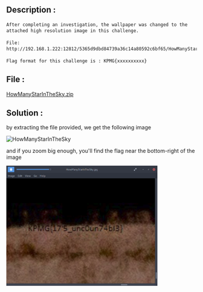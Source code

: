 ## Description :
```
After completing an investigation, the wallpaper was changed to the attached high resolution image in this challenge.

File: http://192.168.1.222:12812/5365d9dbd84739a36c14a80592c6bf65/HowManyStarInTheSky.zip

Flag format for this challenge is : KPMG{xxxxxxxxxx}
```

## File :
[HowManyStarInTheSky.zip](HowManyStarInTheSky.zip)


## Solution :

by extracting the file provided, we get the following image

![HowManyStarInTheSky](HowManyStarInTheSky.jpg)

and if you zoom big enough, you'll find the flag near the bottom-right of the image

<img src=flag.png width=400px>